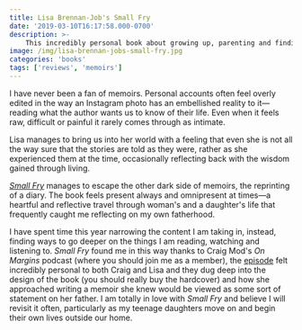 ```yaml
---
title: Lisa Brennan-Job's Small Fry
date: '2019-03-10T16:17:58.000-0700'
description: >-
    This incredibly personal book about growing up, parenting and finding where and how you fit into the world and your family, is one of my favorite reads this year.
image: /img/lisa-brennan-jobs-small-fry.jpg
categories: 'books'
tags: ['reviews', 'memoirs']
---
```

I have never been a fan of memoirs. Personal accounts often feel overly edited in the way an Instagram photo has an embellished reality to it—reading what the author wants us to know of their life. Even when it feels raw, difficult or painful it rarely comes through as intimate. 

Lisa manages to bring us into her world with a feeling that even she is not all the way sure that the stories are told as they were, rather as she experienced them at the time, occasionally reflecting back with the wisdom gained through living. 

*[Small Fry](https://amzn.to/2TrWROc)* manages to escape the other dark side of memoirs, the reprinting of a diary. The book feels present always and omnipresent at times—a heartful and reflective travel through woman's and a daughter's life that frequently caught me reflecting on my own fatherhood.

I have spent time this year narrowing the content I am taking in, instead, finding ways to go deeper on the things I am reading, watching and listening to. *Small Fry* found me in this way thanks to Craig Mod's *On Margins* podcast (where you should join me as a member), the [episode](https://craigmod.com/onmargins/007/) felt incredibly personal to both Craig and Lisa and they dug deep into the design of the book (you should really buy the hardcover) and how she approached writing a memoir she knew would be viewed as some sort of statement on her father. I am totally in love with *Small Fry* and believe I will revisit it often, particularly as my teenage daughters move on and begin their own lives outside our home.